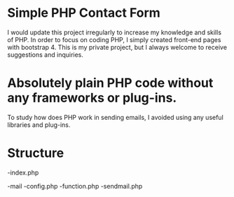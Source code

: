 # Simple PHP Contact Form
I would update this project irregularly to increase my knowledge and skills of PHP.
In order to focus on coding PHP, I simply created front-end pages with bootstrap 4.
This is my private project, but I always welcome to receive suggestions and inquiries.

# Absolutely plain PHP code without any frameworks or plug-ins.
To study how does PHP work in sending emails, I avoided using any useful libraries and plug-ins.

# Structure
-index.php

 -mail
  -config.php 
  -function.php 
  -sendmail.php 